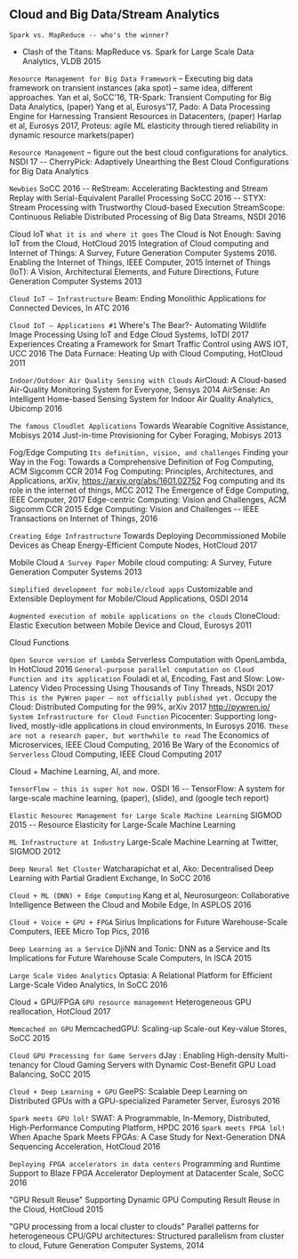 Cloud and Big Data/Stream Analytics
-----------------------------------

`Spark vs. MapReduce -- who's the winner?`
* Clash of the Titans: MapReduce vs. Spark for Large Scale Data Analytics, VLDB 2015

`Resource Management for Big Data Framework` – Executing big data framework on transient instances (aka spot) – same idea, different approaches.
Yan et al, SoCC'16, TR-Spark: Transient Computing for Big Data Analytics, (paper)
Yang et al, Eurosys'17, Pado: A Data Processing Engine for Harnessing Transient Resources in Datacenters, (paper)
Harlap et al, Eurosys 2017, Proteus: agile ML elasticity through tiered reliability in dynamic resource markets(paper)

`Resource Management` – figure out the best cloud configurations for analytics.
NSDI 17 -- CherryPick: Adaptively Unearthing the Best Cloud Configurations for Big Data Analytics

`Newbies`
SoCC 2016 -- ReStream: Accelerating Backtesting and Stream Replay with Serial-Equivalent Parallel Processing
SoCC 2016 -- STYX: Stream Processing with Trustworthy Cloud-based Execution
StreamScope: Continuous Reliable Distributed Processing of Big Data Streams, NSDI 2016

Cloud IoT
`What it is and where it goes`
The Cloud is Not Enough: Saving IoT from the Cloud, HotCloud 2015
Integration of Cloud computing and Internet of Things: A Survey, Future Generation Computer Systems 2016.
Enabling the Internet of Things, IEEE Computer, 2015
Internet of Things (IoT): A Vision, Architectural Elements, and Future Directions, Future Generation Computer Systems 2013

`Cloud IoT – Infrastructure`
Beam: Ending Monolithic Applications for Connected Devices, In ATC 2016

`Cloud IoT – Applications #1`
Where's The Bear?- Automating Wildlife Image Processing Using IoT and Edge Cloud Systems, IoTDI 2017
Experiences Creating a Framework for Smart Traffic Control using AWS IOT, UCC 2016
The Data Furnace: Heating Up with Cloud Computing, HotCloud 2011

`Indoor/Outdoor Air Quality Sensing with Clouds`
AirCloud: A Cloud-based Air-Quality Monitoring System for Everyone, Sensys 2014
AirSense: An Intelligent Home-based Sensing System for Indoor Air Quality Analytics, Ubicomp 2016

`The famous Cloudlet Applications`
Towards Wearable Cognitive Assistance, Mobisys 2014
Just-in-time Provisioning for Cyber Foraging, Mobisys 2013


Fog/Edge Computing
`Its definition, vision, and challenges`
Finding your Way in the Fog: Towards a Comprehensive Definition of Fog Computing, ACM Sigcomm CCR 2014
Fog Computing: Principles, Architectures, and Applications, arXiv, https://arxiv.org/abs/1601.02752
Fog computing and its role in the internet of things, MCC 2012
The Emergence of Edge Computing, IEEE Computer, 2017
Edge-centric Computing: Vision and Challenges, ACM Sigcomm CCR 2015
Edge Computing: Vision and Challenges -- IEEE Transactions on Internet of Things, 2016

`Creating Edge Infrastructure`
Towards Deploying Decommissioned Mobile Devices as Cheap Energy-Efficient Compute Nodes, HotCloud 2017

Mobile Cloud
`A Survey Paper`
Mobile cloud computing: A Survey, Future Generation Computer Systems 2013

`Simplified development for mobile/cloud apps`
Customizable and Extensible Deployment for Mobile/Cloud Applications, OSDI 2014

`Augmented execution of mobile applications on the clouds`
CloneCloud: Elastic Execution between Mobile Device and Cloud, Eurosys 2011

Cloud Functions

`Open Source version of Lambda`
Serverless Computation with OpenLambda, In HotCloud 2016
`General-purpose parallel computation on Cloud Function and its application`
Fouladi et al, Encoding, Fast and Slow: Low-Latency Video Processing Using Thousands of Tiny Threads, NSDI 2017
`This is the PyWren paper – not officially published yet.`
Occupy the Cloud: Distributed Computing for the 99%, arXiv 2017
http://pywren.io/
`System Infrastructure for Cloud Function`
Picocenter: Supporting long-lived, mostly-idle applications in cloud environments, In Eurosys 2016.
`These are not a research paper, but worthwhile to read`
The Economics of Microservices, IEEE Cloud Computing, 2016
Be Wary of the Economics of `Serverless` Cloud Computing, IEEE Cloud Computing 2017

Cloud + Machine Learning, AI, and more.

`TensorFlow – this is super hot now.`
OSDI 16 -- TensorFlow: A system for large-scale machine learning, (paper), (slide), and (google tech report)

`Elastic Resourec Management for Large Scale Machine Learning`
SIGMOD 2015 -- Resource Elasticity for Large-Scale Machine Learning

`ML Infrastructure at Industry`
Large-Scale Machine Learning at Twitter, SIGMOD 2012

`Deep Neural Net Cluster`
Watcharapichat et al, Ako: Decentralised Deep Learning with Partial Gradient Exchange, In SoCC 2016

`Cloud + ML (DNN) + Edge Computing`
Kang et al, Neurosurgeon: Collaborative Intelligence Between the Cloud and Mobile Edge, In ASPLOS 2016

`Cloud + Voice + GPU + FPGA`
Sirius Implications for Future Warehouse-Scale Computers, IEEE Micro Top Pics, 2016

`Deep Learning as a Service`
DjiNN and Tonic: DNN as a Service and Its Implications for Future Warehouse Scale Computers, In ISCA 2015

`Large Scale Video Analytics`
Optasia: A Relational Platform for Efficient Large-Scale Video Analytics, In SoCC 2016


Cloud + GPU/FPGA
`GPU resource management`
Heterogeneous GPU reallocation, HotCloud 2017

`Memcached on GPU`
MemcachedGPU: Scaling-up Scale-out Key-value Stores, SoCC 2015

`Cloud GPU Processing for Game Servers`
dJay : Enabling High-density Multi-tenancy for Cloud Gaming Servers with Dynamic Cost-Benefit GPU Load Balancing, SoCC 2015

`Cloud + Deep Learning + GPU`
GeePS: Scalable Deep Learning on Distributed GPUs with a GPU-specialized Parameter Server, Eurosys 2016

`Spark meets GPU lol!`
SWAT: A Programmable, In-Memory, Distributed, High-Performance Computing Platform, HPDC 2016
`Spark meets FPGA lol!`
When Apache Spark Meets FPGAs: A Case Study for Next-Generation DNA Sequencing Acceleration, HotCloud 2016

`Deploying FPGA accelerators in data centers`
Programming and Runtime Support to Blaze FPGA Accelerator Deployment at Datacenter Scale, SoCC 2016

"GPU Result Reuse"
Supporting Dynamic GPU Computing Result Reuse in the Cloud, HotCloud 2015

"GPU processing from a local cluster to clouds"
Parallel patterns for heterogeneous CPU/GPU architectures: Structured parallelism from cluster to cloud, Future Generation Computer Systems, 2014
